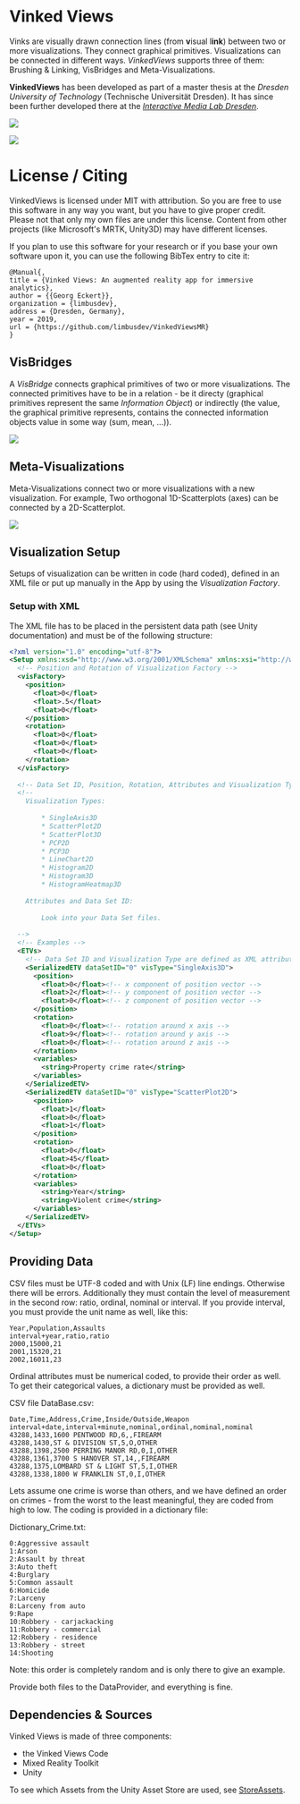 # Vinked Views

Vinks are visually drawn connection lines (from **v**isual l**ink**) between two or more visualizations. They connect graphical primitives. Visualizations can be connected in different ways. *VinkedViews* supports three of them: Brushing & Linking, VisBridges and Meta-Visualizations.

**VinkedViews** has been developed as part of a master thesis at the *Dresden University of Technology* (Technische Universität Dresden). It has since been further developed there at the *[Interactive Media Lab Dresden](https://www.imld.de/en/)*.

![](./Documents/Images/icon96.png)

![](./Documents/Images/eckert2018_proto_01.jpg)

# License / Citing

VinkedViews is licensed under MIT with attribution. So you are free to use this software in any way you want, but you have to give proper credit. Please not that only my own files are under this license. Content from other projects (like Microsoft's MRTK, Unity3D) may have different licenses.

If you plan to use this software for your research or if you base your own software upon it, you can use the following BibTex entry to cite it:

```
@Manual{,
title = {Vinked Views: An augmented reality app for immersive analytics},
author = {{Georg Eckert}},
organization = {limbusdev},
address = {Dresden, Germany},
year = 2019,
url = {https://github.com/limbusdev/VinkedViewsMR}
} 
```

## VisBridges

A *VisBridge* connects graphical primitives of two or more visualizations. The connected primitives have to be in a relation - be it directy (graphical primitives represent the same *Information Object*) or indirectly (the value, the graphical primitive represents, contains the connected information objects value in some way (sum, mean, ...)).

![](./Documents/Images/eckert2018_31x.png)


## Meta-Visualizations

Meta-Visualizations connect two or more visualizations with a new visualization. For example, Two orthogonal 1D-Scatterplots (axes) can be connected by a 2D-Scatterplot.

![](./Documents/Images/eckert2018_29.png)

## Visualization Setup

Setups of visualization can be written in code (hard coded), defined in an XML file or put up manually in the App by using the *Visualization Factory*. 


### Setup with XML

The XML file has to be placed in the persistent data path (see Unity documentation) and must be of the following structure:

```xml
<?xml version="1.0" encoding="utf-8"?>
<Setup xmlns:xsd="http://www.w3.org/2001/XMLSchema" xmlns:xsi="http://www.w3.org/2001/XMLSchema-instance">
  <!-- Position and Rotation of Visualization Factory -->
  <visFactory>
    <position>
      <float>0</float>
      <float>.5</float>
      <float>0</float>
    </position>
    <rotation>
      <float>0</float>
      <float>0</float>
      <float>0</float>
    </rotation>
  </visFactory>
  
  <!-- Data Set ID, Position, Rotation, Attributes and Visualization Type of ETVs -->
  <!--
	Visualization Types:
		
		* SingleAxis3D
		* ScatterPlot2D
		* ScatterPlot3D
		* PCP2D
		* PCP3D
		* LineChart2D
		* Histogram2D
		* Histogram3D
		* HistogramHeatmap3D
		
	Attributes and Data Set ID:
		
		Look into your Data Set files.
  
  -->
  <!-- Examples -->
  <ETVs>
	<!-- Data Set ID and Visualization Type are defined as XML attributes -->
    <SerializedETV dataSetID="0" visType="SingleAxis3D">
      <position>
        <float>0</float><!-- x component of position vector -->
        <float>2</float><!-- y component of position vector -->
        <float>0</float><!-- z component of position vector -->
      </position>
      <rotation>
        <float>0</float><!-- rotation around x axis -->
        <float>9</float><!-- rotation around y axis -->
        <float>0</float><!-- rotation around z axis -->
      </rotation>
      <variables>
        <string>Property crime rate</string>
      </variables>
    </SerializedETV>
    <SerializedETV dataSetID="0" visType="ScatterPlot2D">
      <position>
        <float>1</float>
        <float>0</float>
        <float>1</float>
      </position>
      <rotation>
        <float>0</float>
        <float>45</float>
        <float>0</float>
      </rotation>
      <variables>
        <string>Year</string>
        <string>Violent crime</string>
      </variables>
    </SerializedETV>
  </ETVs>
</Setup>

```

## Providing Data

CSV files must be UTF-8 coded and with Unix (LF) line endings. Otherwise there will be errors. Additionally they must contain the level of measurement in the second row: ratio, ordinal, nominal or interval. If you provide interval, you must provide the unit name as well, like this:

```
Year,Population,Assaults
interval+year,ratio,ratio
2000,15000,21
2001,15320,21
2002,16011,23
```

Ordinal attributes must be numerical coded, to provide their order as well. To get their categorical values, a dictionary must be provided as well.

CSV file DataBase.csv:

```
Date,Time,Address,Crime,Inside/Outside,Weapon
interval+date,interval+minute,nominal,ordinal,nominal,nominal
43288,1433,1600 PENTWOOD RD,6,,FIREARM
43288,1430,ST & DIVISION ST,5,O,OTHER
43288,1398,2500 PERRING MANOR RD,0,I,OTHER
43288,1361,3700 S HANOVER ST,14,,FIREARM
43288,1375,LOMBARD ST & LIGHT ST,5,I,OTHER
43288,1338,1800 W FRANKLIN ST,0,I,OTHER
```

Lets assume one crime is worse than others, and we have defined an order on crimes - from the worst to the least meaningful, they are coded from high to low. The coding is provided in a dictionary file:

Dictionary_Crime.txt:

```
0:Aggressive assault
1:Arson
2:Assault by threat
3:Auto theft
4:Burglary
5:Common assault
6:Homicide
7:Larceny
8:Larceny from auto
9:Rape
10:Robbery - carjackacking
11:Robbery - commercial
12:Robbery - residence
13:Robbery - street
14:Shooting
```

Note: this order is completely random and is only there to give an example.

Provide both files to the DataProvider, and everything is fine.


## Dependencies & Sources

Vinked Views is made of three components:

+ the Vinked Views Code
+ Mixed Reality Toolkit
+ Unity

To see which Assets from the Unity Asset Store are used, see [StoreAssets](./HoloLens/StoreAssets.md).
